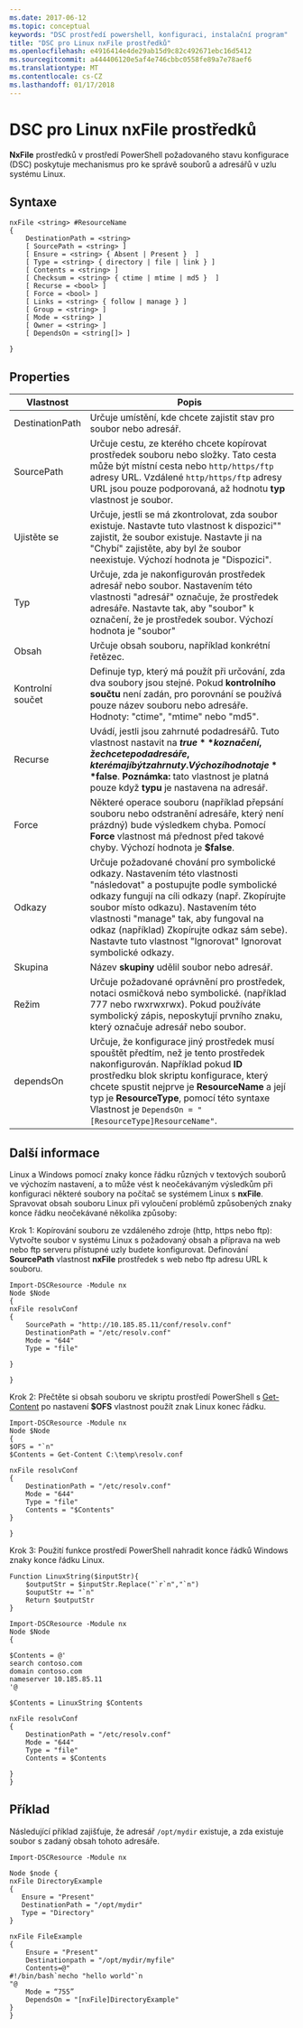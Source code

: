 ```yaml
---
ms.date: 2017-06-12
ms.topic: conceptual
keywords: "DSC prostředí powershell, konfiguraci, instalační program"
title: "DSC pro Linux nxFile prostředků"
ms.openlocfilehash: e4916414e4de29ab15d9c82c492671ebc16d5412
ms.sourcegitcommit: a444406120e5af4e746cbbc0558fe89a7e78aef6
ms.translationtype: MT
ms.contentlocale: cs-CZ
ms.lasthandoff: 01/17/2018
---
```

# <a name="dsc-for-linux-nxfile-resource"></a>DSC pro Linux nxFile prostředků

**NxFile** prostředků v prostředí PowerShell požadovaného stavu konfigurace (DSC) poskytuje mechanismus pro ke správě souborů a adresářů v uzlu systému Linux.

## <a name="syntax"></a>Syntaxe

```
nxFile <string> #ResourceName
{
    DestinationPath = <string>
    [ SourcePath = <string> ]
    [ Ensure = <string> { Absent | Present }  ]
    [ Type = <string> { directory | file | link } ]
    [ Contents = <string> ]
    [ Checksum = <string> { ctime | mtime | md5 }  ]
    [ Recurse = <bool> ]
    [ Force = <bool> ]
    [ Links = <string> { follow | manage } ]
    [ Group = <string> ]
    [ Mode = <string> ]
    [ Owner = <string> ]
    [ DependsOn = <string[]> ]

}
```

## <a name="properties"></a>Properties

|  Vlastnost |  Popis | 
|---|---|
| DestinationPath| Určuje umístění, kde chcete zajistit stav pro soubor nebo adresář.| 
| SourcePath| Určuje cestu, ze kterého chcete kopírovat prostředek souboru nebo složky. Tato cesta může být místní cesta nebo `http/https/ftp` adresy URL. Vzdálené `http/https/ftp` adresy URL jsou pouze podporovaná, až hodnotu **typ** vlastnost je soubor.| 
| Ujistěte se| Určuje, jestli se má zkontrolovat, zda soubor existuje. Nastavte tuto vlastnost k dispozici"" zajistit, že soubor existuje. Nastavte ji na "Chybí" zajistěte, aby byl že soubor neexistuje. Výchozí hodnota je "Dispozici".| 
| Typ| Určuje, zda je nakonfigurován prostředek adresář nebo soubor. Nastavením této vlastnosti "adresář" označuje, že prostředek adresáře. Nastavte tak, aby "soubor" k označení, že je prostředek soubor. Výchozí hodnota je "soubor"| 
| Obsah| Určuje obsah souboru, například konkrétní řetězec.| 
| Kontrolní součet| Definuje typ, který má použít při určování, zda dva soubory jsou stejné. Pokud **kontrolního součtu** není zadán, pro porovnání se používá pouze název souboru nebo adresáře. Hodnoty: "ctime", "mtime" nebo "md5".| 
| Recurse| Uvádí, jestli jsou zahrnuté podadresářů. Tuto vlastnost nastavit na **$true** k označení, že chcete podadresáře, které mají být zahrnuty. Výchozí hodnota je **$false**. **Poznámka:** tato vlastnost je platná pouze když **typu** je nastavena na adresář.| 
| Force| Některé operace souboru (například přepsání souboru nebo odstranění adresáře, který není prázdný) bude výsledkem chyba. Pomocí **Force** vlastnost má přednost před takové chyby. Výchozí hodnota je **$false**.| 
| Odkazy| Určuje požadované chování pro symbolické odkazy. Nastavením této vlastnosti "následovat" a postupujte podle symbolické odkazy fungují na cíli odkazy (např. Zkopírujte soubor místo odkazu). Nastavením této vlastnosti "manage" tak, aby fungoval na odkaz (například) Zkopírujte odkaz sám sebe). Nastavte tuto vlastnost "Ignorovat" Ignorovat symbolické odkazy.| 
| Skupina| Název **skupiny** udělil soubor nebo adresář.| 
| Režim| Určuje požadované oprávnění pro prostředek, notaci osmičková nebo symbolické. (například 777 nebo rwxrwxrwx). Pokud používáte symbolický zápis, neposkytují prvního znaku, který označuje adresář nebo soubor.| 
| dependsOn | Určuje, že konfigurace jiný prostředek musí spouštět předtím, než je tento prostředek nakonfigurován. Například pokud **ID** prostředku blok skriptu konfigurace, který chcete spustit nejprve je **ResourceName** a její typ je **ResourceType**, pomocí této syntaxe Vlastnost je `DependsOn = "[ResourceType]ResourceName"`.| 

## <a name="additional-information"></a>Další informace


Linux a Windows pomocí znaky konce řádku různých v textových souborů ve výchozím nastavení, a to může vést k neočekávaným výsledkům při konfiguraci některé soubory na počítač se systémem Linux s __nxFile__. Spravovat obsah souboru Linux při vyloučení problémů způsobených znaky konce řádku neočekávané několika způsoby:

Krok 1: Kopírování souboru ze vzdáleného zdroje (http, https nebo ftp): Vytvořte soubor v systému Linux s požadovaný obsah a příprava na web nebo ftp serveru přístupné uzly budete konfigurovat. Definování __SourcePath__ vlastnost __nxFile__ prostředek s web nebo ftp adresu URL k souboru.

```
Import-DSCResource -Module nx
Node $Node
{
nxFile resolvConf
{
    SourcePath = "http://10.185.85.11/conf/resolv.conf"
    DestinationPath = "/etc/resolv.conf"
    Mode = "644"        
    Type = "file"
    
}
        
}
```


Krok 2: Přečtěte si obsah souboru ve skriptu prostředí PowerShell s [Get-Content](https://technet.microsoft.com/en-us/library/hh849787.aspx) po nastavení __$OFS__ vlastnost použít znak Linux konec řádku.


```
Import-DSCResource -Module nx
Node $Node
{
$OFS = "`n"
$Contents = Get-Content C:\temp\resolv.conf

nxFile resolvConf
{
    DestinationPath = "/etc/resolv.conf"
    Mode = "644"        
    Type = "file"
    Contents = "$Contents"
}

}
```


Krok 3: Použití funkce prostředí PowerShell nahradit konce řádků Windows znaky konce řádku Linux.

```
Function LinuxString($inputStr){
    $outputStr = $inputStr.Replace("`r`n","`n")
    $ouputStr += "`n"
    Return $outputStr
}

Import-DSCResource -Module nx
Node $Node
{

$Contents = @'
search contoso.com
domain contoso.com
nameserver 10.185.85.11
'@

$Contents = LinuxString $Contents

nxFile resolvConf
{
    DestinationPath = "/etc/resolv.conf"
    Mode = "644"        
    Type = "file"
    Contents = $Contents
    
}
}
```

## <a name="example"></a>Příklad

Následující příklad zajišťuje, že adresář `/opt/mydir` existuje, a zda existuje soubor s zadaný obsah tohoto adresáře.

```
Import-DSCResource -Module nx 

Node $node {
nxFile DirectoryExample
{
   Ensure = "Present"
   DestinationPath = "/opt/mydir"
   Type = "Directory"
}

nxFile FileExample
{
    Ensure = "Present"
    Destinationpath = "/opt/mydir/myfile"
    Contents=@"
#!/bin/bash`necho "hello world"`n
"@ 
    Mode = “755”
    DependsOn = "[nxFile]DirectoryExample"
} 
}
```

